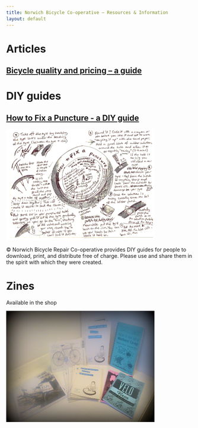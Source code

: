 ```yaml
---
title: Norwich Bicycle Co-operative – Resources & Information
layout: default
---
```


# Articles

## [Bicycle quality and pricing – a guide](http://www.norwichbicyclerepaircoop.co.uk/resources-information/quality-pricing-guide/)

# DIY guides

## [How to Fix a Puncture - a DIY guide](http://www.norwichbicyclerepaircoop.co.uk/resources-information/diy-puncture-repair-guide.pdf)
<img src="/static/images/How-to-Fix-a-Puncture-2.png" width="400" height="300" />

© Norwich Bicycle Repair Co-operative provides DIY guides for people to download, print, and distribute free of charge. Please use and share them in the spirit with which they were created.


# Zines
Available in the shop

<img src="/static/images/Zines_for_sale.jpg" width="400" height="300" />
